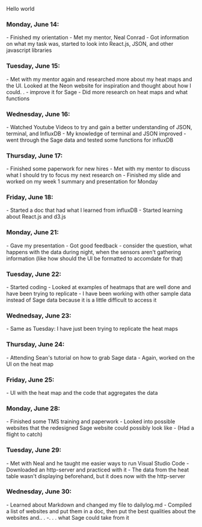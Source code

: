 Hello world

<h3>Monday, June 14: </h3>
   - Finished my orientation 
   - Met my mentor, Neal Conrad
   - Got information on what my task was, started to look into React.js, JSON, and other javascript libraries 

<h3>Tuesday, June 15: </h3>
   - Met with my mentor again and researched more about my heat maps and the UI. Looked at the Neon website for inspiration and thought about how I could. . 
   - improve it for Sage 
   - Did more research on heat maps and what functions 
   
<h3>Wednesday, June 16: </h3>
   - Watched Youtube Videos to try and gain a better understanding of JSON, terminal, and InfluxDB 
   - My knowledge of terminal and JSON improved
   - went through the Sage data and tested some functions for influxDB

<h3>Thursday, June 17: </h3>
   - Finished some paperwork for new hires 
   - Met with my mentor to discuss what I should try to focus my next research on 
   - Finished my slide and worked on my week 1 summary and presentation for Monday
   
<h3>Friday, June 18: </h3>
   - Started a doc that had what I learned from influxDB
   - Started learning about React.js and d3.js 
   
<h3>Monday, June 21: </h3>
   - Gave my presentation 
   - Got good feedback
      - consider the question, what happens with the data during night, when the sensors aren't gathering information (like how should the UI be formatted to accomdate for that)
      
<h3>Tuesday, June 22: </h3>
   - Started coding
   - Looked at examples of heatmaps that are well done and have been trying to replicate
   - I have been working with other sample data instead of Sage data because it is a little difficult to access it
   
<h3>Wednedsay, June 23: </h3>
   - Same as Tuesday: I have just been trying to replicate the heat maps 
   
<h3>Thursday, June 24: </h3>
   - Attending Sean's tutorial on how to grab Sage data
   - Again, worked on the UI on the heat map
   
<h3>Friday, June 25: </h3>
  - UI with the heat map and the code that aggregates the data
  
  
<h3>Monday, June 28: </h3>
  - Finished some TMS training and paperwork
  - Looked into possible websites that the redesigned Sage website could possibly look like 
  - (Had a flight to catch)

<h3>Tuesday, June 29: </h3>
  - Met with Neal and he taught me easier ways to run Visual Studio Code
  - Downloaded an http-server and practiced with it
  - The data from the heat table wasn't displaying beforehand, but it does now with the http-server
  
<h3>Wednesday, June 30: </h3>
   - Learned about Markdown and changed my file to dailylog.md
   - Compiled a list of websites and put them in a doc, then put the best qualities about the websites and.. . 
   -. . . what Sage could take from it 


